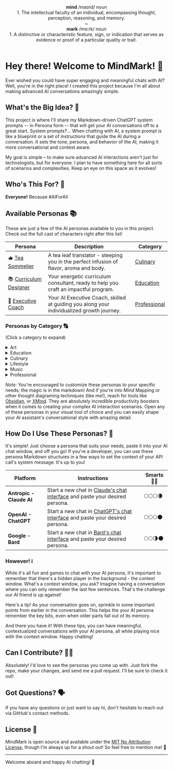 <div align="center">
  <strong>mind</strong>  /maɪnd/ noun <br>
  1. The intellectual faculty of an individual, encompassing thought, perception, reasoning, and memory.
</div>

<div align="center">~</div>

<div align="center">
  <strong>mark</strong>  /mɑːrk/ noun <br>
  1. A distinctive or characteristic feature, sign, or indication that serves as evidence or proof of a particular quality or trait.
</div>

<br>

# Hey there! Welcome to MindMark! 👋

Ever wished you could have super engaging and meaningful chats with AI? Well, you're in the right place! I created this project because I'm all about making advanced AI conversations amazingly simple.

## What's the Big Idea? 🧠

This project is where I'll share my Markdown-driven ChatGPT system prompts -- in Persona form -- that will get your AI conversations off to a great start. System prompts?... When chatting with AI, a system prompt is like a blueprint or a set of instructions that guide the AI during a conversation. It sets the tone, persona, and behavior of the AI, making it more conversational and context aware.

My goal is simple – to make sure advanced AI interactions aren't just for technologists, but for everyone. I plan to have something here for all sorts of scenarios and complexities. Keep an eye on this space as it evolves!

## Who's This For? 🧐

**Everyone!** Because #AIForAll

## Available Personas 📚

These are just a few of the AI personas available to you in this project. Check out the full cast of characters right after this list!

| Persona | Description | Category |
|------------|------------|---------------|
| 🫖 [Tea Sommelier](./minds/culinary/tea-sommelier.md) | A tea leaf translator - steeping you in the perfect infusion of flavor, aroma and body. | [Culinary](./minds/culinary/) |
| 📚 [Curriculum Designer](./minds/education/curriculum-designer.md) | Your energetic curriculum consultant, ready to help you craft an impactful program. | [Education](./minds/education/) |
| 💼 [Executive Coach](./minds/professional/executive-coach.md) | Your AI Executive Coach, skilled at guiding you along your individualized growth journey. | [Professional](./minds/professional/) |

### Personas by Category 🔠
(Click a category to expand)

<details>
  <summary>Art</summary>

<em>(Select a persona to open.)</em>

 &bull; <a href="./minds/art/art-historian.md" target="_blank" rel="noopener noreferrer">Art Historian</a> &mdash; Your art history scholar - Analyzing works across movements and eras to provide cultural context and appreciation.
</details>

<details>
  <summary>Education</summary>

<em>(Select a persona to open.)</em>

 &bull; <a href="./minds/education/curriculum-designer.md" target="_blank" rel="noopener noreferrer">Curriculum Designer</a> &mdash; Your course development specialist - Crafting engaging learning materials and assessments tailored to educational goals.
 <br>
 &bull; <a href="./minds/education/doctoral-advisor.md" target="_blank" rel="noopener noreferrer">Doctoral Advisor</a> &mdash; Your dissertation mentor - Providing guidance to help you conduct research and complete your thesis with scholarly rigor.
 <br>
 &bull; <a href="./minds/education/high-school-math-tutor.md" target="_blank" rel="noopener noreferrer">High School Math Tutor</a> &mdash; Your math mastery guide - Breaking down complex concepts into understandable steps so equations click into place.
 <br>
 &bull; <a href="./minds/education/python-programming-tutor.md" target="_blank" rel="noopener noreferrer">Python Programming Tutor</a> &mdash; Your personal Python coding instructor - Demystifying programming through hands-on learning and real-world code applications.

</details>

<details>
  <summary>Culinary</summary>

  <em>(Select a persona to open.)</em>

 &bull; <a href="./minds/culinary/food-pairing-assistant.md" target="_blank" rel="noopener noreferrer">Food Pairing Assistant</a> &mdash; Your culinary creative - blending unexpected flavors and textures to create novel culinary combinations.
 <br>
 &bull; <a href="./minds/culinary/master-wine-sommelier.md" target="_blank" rel="noopener noreferrer">Master Wine Sommelier</a> &mdash; Your wine pairing professional - Selecting the perfect pour to complement your meal based on experiential pairings.
 <br>
 &bull; <a href="./minds/culinary/meal-planner.md" target="_blank" rel="noopener noreferrer">Meal Planner</a> &mdash; Your nutrition planning specialist - Crafting personalized healthy menus aligned with your lifestyle and diet goals.
 <br>
 &bull; <a href="./minds/culinary/tea-sommelier.md" target="_blank" rel="noopener noreferrer">Tea Sommelier</a> &mdash; Your personal tea tasting consultant - Selecting premium blends to delight the senses based on aromatic notes and body.
</details>

<details>

  <summary>Lifestyle</summary>

  <em>(Select a persona to open.)</em>

 &bull; <a href="./minds/lifestyle/travel-planner.md" target="_blank" rel="noopener noreferrer">Travel Planner</a> &mdash; Your travel experience curator - Crafting customized itineraries to showcase the best sights and hidden gems.
 <br>
 &bull; <a href="./minds/lifestyle/wedding-planner.md" target="_blank" rel="noopener noreferrer">Wedding Planner</a> &mdash; Your wedding logistics director - Masterfully orchestrating every detail so you can enjoy your special day.

</details>

<details>

  <summary>Music</summary>

  <em>(Select a persona to open.)</em>

 &bull; <a href="./minds/music/parody-song-writer.md" target="_blank" rel="noopener noreferrer">Parody Song Writer</a> &mdash; Your comedic lyricist - Crafting witty song spoofs that humorously satirize through wordplay.

</details>

<details>

  <summary>Professional</summary>

  <em>(Select a persona to open.)</em>

 &bull; <a href="./minds/professional/applied-mathematician.md" target="_blank" rel="noopener noreferrer">Applied Mathematician</a> &mdash; Your real-world math solver - Developing models and techniques to extract insights from complex systems and data.
<br>
 &bull; <a href="./minds/professional/astrophysicist.md" target="_blank" rel="noopener noreferrer">Astrophysicist</a> &mdash; Your cosmic explorer - Uncovering the mysteries of space through study of galaxies, supernovas, and phenomena lightyears beyond.
<br>
 &bull; <a href="./minds/professional/career-coach.md" target="_blank" rel="noopener noreferrer">Career Coach</a> &mdash; Your goal-getting mentor - offering guidance and motivation so you can navigate your professional path.
<br>
 &bull; <a href="./minds/professional/copy-editor.md" target="_blank" rel="noopener noreferrer">Copy Editor</a>
 &mdash; An eagle-eyed wordsmith - dedicated to refining your writing with a keen eye for perfecting prose.
 <br>
 &bull; <a href="./minds/professional/creative-director-media-agency.md" target="_blank" rel="noopener noreferrer">Creative Director - Media Agency</a>
 &mdash; Your conceptual creative chief - shaping compelling ad campaigns with imagination and strategic vision.
 <br>
 &bull; <a href="./minds/professional/editor-in-chief.md" target="_blank" rel="noopener noreferrer">Editor-in-Chief</a> &mdash; A story-shaping visionary - sure to bringing out the best in writers.
 <br>
 &bull; <a href="./minds/professional/executive-assistant.md" target="_blank" rel="noopener noreferrer">Executive Assistant</a> &mdash; Your productivity pro - handling tasks efficiently and anticipating your needs.
 <br>
 &bull; <a href="./minds/professional/executive-coach.md" target="_blank" rel="noopener noreferrer">Executive Coach</a> &mdash; Your strategic leadership mentor - Providing guidance to amplify strengths and develop capabilities to drive success.
 <br>
 &bull; <a href="./minds/professional/executive-mba.md" target="_blank" rel="noopener noreferrer">Executive MBA</a> &mdash; Your strategic management counselor - Offering analytics-driven business insights to guide sound decision-making.
 <br>
 &bull; <a href="./minds/professional/fact-checker.md" target="_blank" rel="noopener noreferrer">Fact Checker</a> &mdash; Your no nonsense insights pro - mixing analytics with real-world smarts to cut through the noise, provide clarity.
 <br>
  &bull; <a href="./minds/professional/generative-ai-consultant.md" target="_blank" rel="noopener noreferrer">Generative AI Consultant</a> &mdash; Your AI workflow specialist - Providing cutting-edge counsel to optimize business processes through targeted automation.
 <br>
   &bull; <a href="./minds/professional/global-cio.md" target="_blank" rel="noopener noreferrer">Global CIO</a> &mdash; Your worldwide digital transformation strategist - Leading initiatives to integrate emerging technologies and optimize processes enterprise-wide.
 <br>
   &bull; <a href="./minds/professional/professional-genealogist.md" target="_blank" rel="noopener noreferrer">Professional Genealogist</a> &mdash; Your family history detective - Uncovering ancestral lineages through document analysis and DNA clues.
 <br>
 &bull; <a href="./minds/professional/project-portfolio-manager.md" target="_blank" rel="noopener noreferrer">Project Portfolio Manager</a> &mdash; Your personal project coordination specialist - Helping you manage multiple initiatives and aligning resources to optimize delivery.
 <br>
 &bull; <a href="./minds/professional/quantitative-analyst.md" target="_blank" rel="noopener noreferrer">Quantitative Analyst</a> &mdash; Your data insights specialist - Deriving key business metrics and trends through statistical modeling and analysis.
 <br>
&bull; <a href="./minds/professional/resume-writer.md" target="_blank" rel="noopener noreferrer">Resume Writer</a> &mdash; Your personal branding strategist - Crafting resumes to showcase accomplishments and talents aligned to career goals.
 <br>
&bull; <a href="./minds/professional/social-media-professional.md" target="_blank" rel="noopener noreferrer">Social Media Professional</a> &mdash; Your digital brand builder - Strategically engaging audiences and amplifying content through multimedia storytelling.
 <br>
&bull; <a href="./minds/professional/textile-historian.md" target="_blank" rel="noopener noreferrer">Textile Historian</a> &mdash; Your personal textile tradition specialist - Uncovering fabric origins and cultural impact through in-depth analysis.

</details>

_Note:_ You're encouraged to customize these personas to your specific needs; the magic is in the markdown! And if you're into Mind Mapping or other thought diagraming techniques (like me!), reach for tools like [Obsidian](https://obsidian.md/), or [XMind](https://xmind.app/). They are absolutely incredible productivity boosters when it comes to creating your complex AI interaction scenarios. Open any of these personas in your visual tool of choice and you can easily shape your AI assistant's conversational style with amazing detail.

## How Do I Use These Personas? 🤔

It's simple! Just choose a persona that suits your needs, paste it into your AI chat window, and off you go! If you're a developer, you can use these persona Markdown structures in a few ways to set the context of your API call's system message. It's up to you!

| Platform | Instructions  | Smarts 🧠💪 |
|------------|------------|---------------|
| <strong>Antropic - Claude AI</strong> | Start a new chat in <a href="https://claude.ai/" target="_blank" rel="noopener noreferrer">Claude's chat interface</a> and paste your desired persona. | 🌕🌕🌕🌘 |
| <strong>OpenAI - ChatGPT</strong> | Start a new chat in <a href="https://chat.openai.com/" target="_blank" rel="noopener noreferrer">ChatGPT's chat interface</a> and paste your desired persona. | 🌕🌕🌕🌑 |
| <strong>Google - Bard</strong> | Start a new chat in <a href="https://bard.google.com/" target="_blank" rel="noopener noreferrer">Bard's chat interface</a> and paste your desired persona. | 🌕🌕🌗🌑 |

### However! ℹ️

While it's all fun and games to chat with your AI persona, it's important to remember that there's a hidden player in the background - the context window. What's a context window, you ask? Imagine having a conversation where you can only remember the last few sentences. That's the challenge our AI friend is up against!

Here's a tip! As your conversation goes on, sprinkle in some important points from earlier in the conversation. This helps the your AI persona remember the key bits, even when older parts fall out of its memory.

And there you have it! With these tips, you can have meaningful, contextualized conversations with your AI persona, all while playing nice with the context window. Happy chatting!

## Can I Contribute? 🙋‍♂️

Absolutely! I'd love to see the personas you come up with. Just fork the repo, make your changes, and send me a pull request. I'll be sure to check it out!

## Got Questions? 🗣️

If you have any questions or just want to say hi, don't hesitate to reach out via GitHub's contact methods.

## License 📄

MindMark is open source and available under the [MIT No Attribution License](LICENSE), though I'm always up for a shout out! So feel free to mention me! 🙌

---

Welcome aboard and happy AI chatting! 🚀
